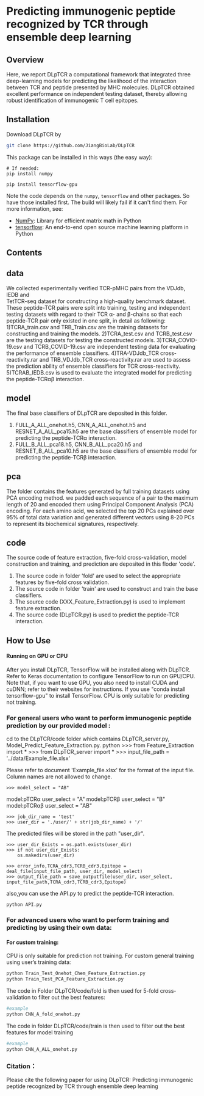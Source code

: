 Predicting immunogenic peptide recognized by TCR through ensemble deep learning
================================================



Overview
--------
Here, we report DLpTCR a computational framework that integrated three deep-learning models 
for predicting the likelihood of the interaction between TCR and peptide presented by 
MHC molecules. DLpTCR obtained excellent performance on independent testing dataset, 
thereby allowing robust identification of immunogenic T cell epitopes.

Installation
------------
Download DLpTCR by 
  ```sh
  git clone https://github.com/JiangBioLab/DLpTCR
  ```
This package can be installed in this ways (the easy way):

    # If needed:
    pip install numpy

    pip install tensorflow-gpu

Note the code depends on the `numpy`, `tensorflow` and other packages. So have those
installed first. The build will likely fail if it can't find them. For more information, see:

 + [NumPy](http://www.numpy.org/): Library for efficient matrix math in Python
 + [tensorflow](https://tensorflow.google.cn/): An end-to-end open source machine learning platform in Python
 
 
Contents
--------

data
--------
We collected experimentally verified TCR-pMHC pairs from the VDJdb, IEDB and  
TetTCR-seq dataset for constructing a high-quality benchmark dataset. These peptide-TCR pairs were 
split into training, testing and independent testing datasets with regard to their TCR α- and β-chains 
so that each peptide-TCR pair only existed in one split, in detail as following: 
1)TCRA_train.csv and TRB_Train.csv are the training datasets for constructing and training the models.
2)TCRA_test.csv and TCRB_test.csv are the testing datasets for testing the constructed models.
3)TCRA_COVID-19.csv and TCRB_COVID-19.csv are independent testing data for evaluating the performance of 
ensemble classifiers.
4)TRA-VDJdb_TCR cross-reactivity.rar and TRB_VDJdb_TCR cross-reactivity.rar are used to assess the 
prediction ability of ensemble classifiers for TCR cross-reactivity.
5)TCRAB_IEDB.csv is used to evaluate the integrated model for predicting the peptide-TCRαβ interaction.

model
--------
The final base classifiers of DLpTCR are deposited in this folder. 
1) FULL_A_ALL_onehot.h5, CNN_A_ALL_onehot.h5 and RESNET_A_ALL_pca15.h5 are the base classifiers of ensemble 
model for predicting the peptide-TCRα interaction.
2) FULL_B_ALL_pca18.h5, CNN_B_ALL_pca20.h5 and RESNET_B_ALL_pca10.h5 are the base classifiers of ensemble 
model for predicting the peptide-TCRβ interaction.

pca
--------
The folder contains the features generated by full training datasets using PCA encoding method.
we padded each sequence of a pair to the maximum length of 20 and encoded them using Principal 
Component Analysis (PCA) encoding. For each amino acid, we selected the top 20 PCs explained 
over 95% of total data variation and generated different vectors using 8-20 PCs to represent 
its biochemical signatures, respectively.


code
--------
The source code of feature extraction, five-fold cross-validation, model construction and training,
and prediction are deposited in this floder 'code'.
1) The source code in folder 'fold' are used to select the appropriate features by five-fold cross validation.
2) The source code in folder 'train' are used to construct and train the base classifiers.
3) The source code (XXX_Feature_Extraction.py) is used to implement feature extraction.
4) The source code (DLpTCR.py) is used to predict the peptide-TCR interaction.


How to Use
----------

#### Running on GPU or CPU

After you install DLpTCR,  TensorFlow will be installed along with DLpTCR. 
Refer to Keras documentation to configure TensorFlow to run on GPU/CPU. 
Note that, if you want to use GPU, you also need to install CUDA and cuDNN; 
refer to their websites for instructions. If you use "conda install tensorflow-gpu" to install TensorFlow. 
CPU is only suitable for predicting not training.

### For general users who want to perform immunogenic peptide prediction by our provided model :
cd to the DLpTCR/code folder which contains DLpTCR_server.py, Model_Predict_Feature_Extraction.py.
    python
    >>> from Feature_Extraction import *
    >>> from DLpTCR_server import *
    >>> input_file_path = '../data/Example_file.xlsx'

Please refer to document 'Example_file.xlsx' for the format of the input file.
Column names are not allowed to change.

    >>> model_select = "AB"  

model:pTCRα    user_select = "A" 
model:pTCRβ    user_select = "B" 
model:pTCRαβ  user_select = "AB" 

    >>> job_dir_name = 'test'
    >>> user_dir = './user/' + str(job_dir_name) + '/'


The predicted files will be stored in the path "user_dir".

    >>> user_dir_Exists = os.path.exists(user_dir)
    >>> if not user_dir_Exists: 
        os.makedirs(user_dir)
    
    >>> error_info,TCRA_cdr3,TCRB_cdr3,Epitope = deal_file(input_file_path, user_dir, model_select)
    >>> output_file_path = save_outputfile(user_dir, user_select, input_file_path,TCRA_cdr3,TCRB_cdr3,Epitope)
also,you can use the API.py to predict the peptide-TCR interaction.

    python API.py

### For advanced users who want to perform training and predicting by using their own data:

#### For custom training:
CPU is only suitable for prediction not training. 
For custom general training using user’s training data:
```sh
python Train_Test_Onehot_Chem_Feature_Extraction.py
python Train_Test_PCA_Feature_Extraction.py
```


The code in Folder DLpTCR/code/fold is then used for 5-fold cross-validation to filter out the best features:
```sh
#example
python CNN_A_fold_onehot.py
```
The code in folder DLpTCR/code/train is then used to filter out the best features for model training

```sh
#example
python CNN_A_ALL_onehot.py
```

### Citation：

Please cite the following paper for using DLpTCR: 
Predicting immunogenic peptide recognized by TCR through ensemble deep learning

